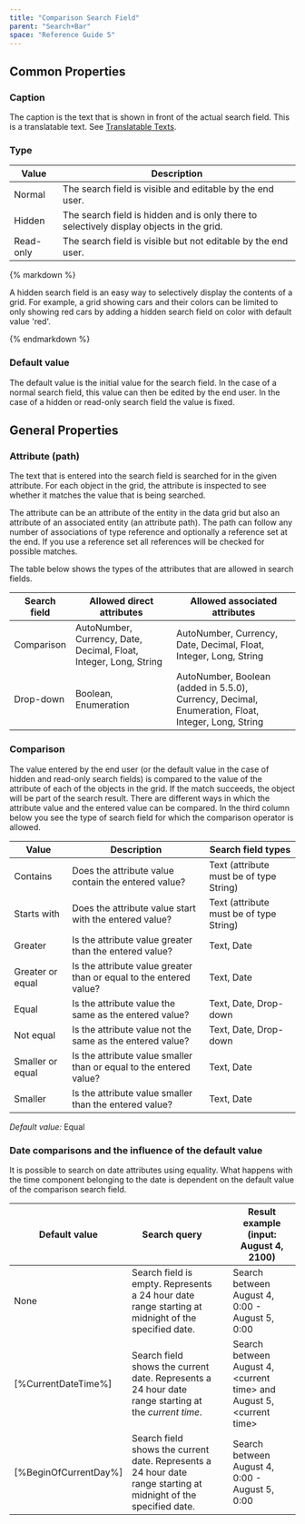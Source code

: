 ```yaml
---
title: "Comparison Search Field"
parent: "Search+Bar"
space: "Reference Guide 5"
---
```



## Common Properties

### Caption

The caption is the text that is shown in front of the actual search field. This is a translatable text. See [Translatable Texts](Translatable+Texts).

### Type

<table><thead><tr><th class="confluenceTh">Value</th><th class="confluenceTh">Description</th></tr></thead><tbody><tr><td class="confluenceTd">Normal</td><td class="confluenceTd">The search field is visible and editable by the end user.</td></tr><tr><td class="confluenceTd">Hidden</td><td class="confluenceTd">The search field is hidden and is only there to selectively display objects in the grid.</td></tr><tr><td class="confluenceTd">Read-only</td><td class="confluenceTd">The search field is visible but not editable by the end user.</td></tr></tbody></table><div class="alert alert-success">{% markdown %}

A hidden search field is an easy way to selectively display the contents of a grid. For example, a grid showing cars and their colors can be limited to only showing red cars by adding a hidden search field on color with default value 'red'.

{% endmarkdown %}</div>

### Default value

The default value is the initial value for the search field. In the case of a normal search field, this value can then be edited by the end user. In the case of a hidden or read-only search field the value is fixed.

## General Properties

### Attribute (path)

The text that is entered into the search field is searched for in the given attribute. For each object in the grid, the attribute is inspected to see whether it matches the value that is being searched.

The attribute can be an attribute of the entity in the data grid but also an attribute of an associated entity (an attribute path). The path can follow any number of associations of type reference and optionally a reference set at the end. If you use a reference set all references will be checked for possible matches.

The table below shows the types of the attributes that are allowed in search fields.

<table><thead><tr><th class="confluenceTh">Search field</th><th class="confluenceTh">Allowed direct attributes</th><th class="confluenceTh">Allowed associated attributes</th></tr></thead><tbody><tr><td class="confluenceTd">Comparison</td><td class="confluenceTd">AutoNumber, Currency, Date, Decimal, Float, Integer, Long, String</td><td class="confluenceTd">AutoNumber, Currency, Date, Decimal, Float, Integer, Long, String</td></tr><tr><td class="confluenceTd">Drop-down</td><td class="confluenceTd">Boolean, Enumeration</td><td class="confluenceTd">AutoNumber, Boolean (added in 5.5.0), Currency, Decimal, Enumeration, Float, Integer, Long, String</td></tr></tbody></table>

### Comparison

The value entered by the end user (or the default value in the case of hidden and read-only search fields) is compared to the value of the attribute of each of the objects in the grid. If the match succeeds, the object will be part of the search result. There are different ways in which the attribute value and the entered value can be compared. In the third column below you see the type of search field for which the comparison operator is allowed.

<table><thead><tr><th class="confluenceTh">Value</th><th class="confluenceTh">Description</th><th class="confluenceTh">Search field types</th></tr></thead><tbody><tr><td class="confluenceTd">Contains</td><td class="confluenceTd">Does the attribute value contain the entered value?</td><td class="confluenceTd">Text (attribute must be of type String)</td></tr><tr><td class="confluenceTd">Starts with</td><td class="confluenceTd">Does the attribute value start with the entered value?</td><td class="confluenceTd">Text (attribute must be of type String)</td></tr><tr><td class="confluenceTd">Greater</td><td class="confluenceTd">Is the attribute value greater than the entered value?</td><td class="confluenceTd">Text, Date</td></tr><tr><td class="confluenceTd">Greater or equal</td><td class="confluenceTd">Is the attribute value greater than or equal to the entered value?</td><td class="confluenceTd">Text, Date</td></tr><tr><td class="confluenceTd">Equal</td><td class="confluenceTd">Is the attribute value the same as the entered value?</td><td class="confluenceTd">Text, Date, Drop-down</td></tr><tr><td class="confluenceTd">Not equal</td><td class="confluenceTd">Is the attribute value not the same as the entered value?</td><td class="confluenceTd">Text, Date, Drop-down</td></tr><tr><td class="confluenceTd">Smaller or equal</td><td class="confluenceTd">Is the attribute value smaller than or equal to the entered value?</td><td class="confluenceTd">Text, Date</td></tr><tr><td class="confluenceTd">Smaller</td><td class="confluenceTd">Is the attribute value smaller than the entered value?</td><td class="confluenceTd">Text, Date</td></tr></tbody></table>

_Default value:_ Equal

### Date comparisons and the influence of the default value

It is possible to search on date attributes using equality. What happens with the time component belonging to the date is dependent on the default value of the comparison search field.

<table><thead><tr><th class="confluenceTh">Default value</th><th class="confluenceTh">Search query</th><th colspan="1" class="confluenceTh">&nbsp;</th><th class="confluenceTh">Result example (input: August 4, 2100)</th></tr></thead><tbody><tr><td class="confluenceTd">None</td><td class="confluenceTd">Search field is empty. Represents a 24 hour date range starting at midnight of the specified date.</td><td colspan="1" class="confluenceTd">&nbsp;</td><td class="confluenceTd">Search between August 4, 0:00 - August 5, 0:00</td></tr><tr><td class="confluenceTd">[%CurrentDateTime%]</td><td class="confluenceTd">Search field shows the current date. Represents a 24 hour date range starting at the <em>current time</em>.</td><td colspan="1" class="confluenceTd">&nbsp;</td><td class="confluenceTd">Search between August 4, &lt;current time&gt; and August 5, &lt;current time&gt;</td></tr><tr><td class="confluenceTd">[%BeginOfCurrentDay%]</td><td class="confluenceTd">Search field shows the current date. Represents a 24 hour date range starting at midnight of the specified date.</td><td colspan="1" class="confluenceTd">&nbsp;</td><td class="confluenceTd">Search between August 4, 0:00 - August 5, 0:00</td></tr></tbody></table>
